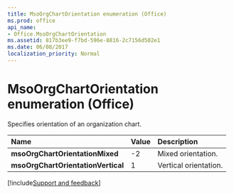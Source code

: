 ```yaml
---
title: MsoOrgChartOrientation enumeration (Office)
ms.prod: office
api_name:
- Office.MsoOrgChartOrientation
ms.assetid: 817b3ee9-f7bd-596e-8816-2c7156d502e1
ms.date: 06/08/2017
localization_priority: Normal
---
```



# MsoOrgChartOrientation enumeration (Office)

Specifies orientation of an organization chart.



|Name|Value|Description|
|:-----|:-----|:-----|
|**msoOrgChartOrientationMixed**|-2|Mixed orientation.|
|**msoOrgChartOrientationVertical**|1|Vertical orientation.|

[!include[Support and feedback](~/includes/feedback-boilerplate.md)]